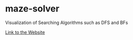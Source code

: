 # maze-solver
Visualization of Searching Algorithms such as DFS and BFs

[Link to the Website](https://maze-solver-algo.herokuapp.com)
